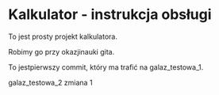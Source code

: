 # Kalkulator - instrukcja obsługi

To jest prosty projekt kalkulatora.

Robimy go przy okazjinauki gita.

To jestpierwszy commit, który ma trafić na galaz_testowa_1.

galaz_testowa_2 zmiana 1